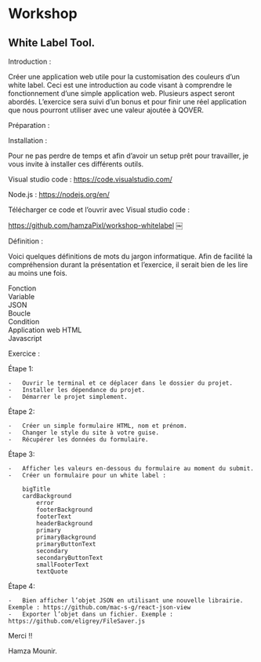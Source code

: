 # Workshop
## White Label Tool.

Introduction :

Créer une application web utile pour la customisation des couleurs d’un white label. Ceci est une introduction au code visant à comprendre le fonctionnement d’une simple application web. Plusieurs aspect seront abordés. L’exercice sera suivi d’un bonus et pour finir une réel application que nous pourront utiliser avec une valeur ajoutée à QOVER.

Préparation :

Installation :

Pour ne pas perdre de temps et afin d’avoir un setup prêt pour travailler, je vous invite à installer ces différents outils.

Visual studio code : https://code.visualstudio.com/

Node.js : https://nodejs.org/en/

Télécharger ce code et l’ouvrir avec Visual studio code :

https://github.com/hamzaPixl/workshop-whitelabel
￼

Définition :


Voici quelques définitions de mots du jargon informatique. Afin de facilité la compréhension durant la présentation et l’exercice, il serait bien de les lire au moins une fois.

Fonction	
Variable	
JSON	
Boucle	
Condition	
Application web	
HTML	
Javascript	

Exercice :

Étape 1:

	-	Ouvrir le terminal et ce déplacer dans le dossier du projet.
	-	Installer les dépendance du projet.
	-	Démarrer le projet simplement. 

Étape 2:

	-	Créer un simple formulaire HTML, nom et prénom.
	-	Changer le style du site à votre guise.
	-	Récupérer les données du formulaire.

Étape 3:

	- 	Afficher les valeurs en-dessous du formulaire au moment du submit.
	- 	Créer un formulaire pour un white label : 

		bigTitle
  		cardBackground
    		error
    		footerBackground
    		footerText
    		headerBackground
    		primary
    		primaryBackground
    		primaryButtonText
    		secondary
    		secondaryButtonText
    		smallFooterText
    		textQuote


Étape 4:

	-	Bien afficher l’objet JSON en utilisant une nouvelle librairie. Exemple : https://github.com/mac-s-g/react-json-view
	-	Exporter l’objet dans un fichier. Exemple : https://github.com/eligrey/FileSaver.js


Merci !!



Hamza Mounir.
